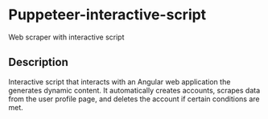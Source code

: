 # Puppeteer-interactive-script
Web scraper with interactive script

## Description

Interactive script that interacts with an Angular web application the generates dynamic content. It automatically creates accounts, scrapes data from the user profile page, and deletes the account if certain conditions are met.